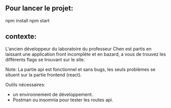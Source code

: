 ## Pour lancer le projet:

npm install
npm start

## contexte:

L'ancien développeur du laboratoire du professeur Chen est partis en laissant une application front incomplète et en bazard, a vous de trouvez les différents flags se trouvant sur le site.

Note: La partie api est fonctionnel et sans bugs, les seuls problèmes se situent sur la partie frontend (react).

Outils nécessaires:
- un environnement de développement.
- Postman ou insomnia pour tester les routes api.